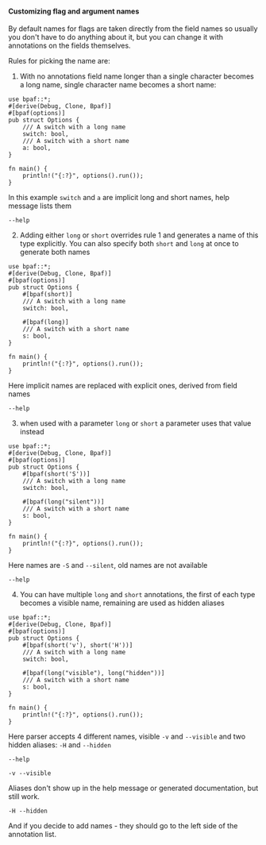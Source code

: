 #### Customizing flag and argument names

By default names for flags are taken directly from the field names so usually you don't
have to do anything about it, but you can change it with annotations on the fields themselves.

Rules for picking the name are:

1. With no annotations field name longer than a single character becomes a long name,
   single character name becomes a short name:

```rust,id:1
use bpaf::*;
#[derive(Debug, Clone, Bpaf)]
#[bpaf(options)]
pub struct Options {
    /// A switch with a long name
    switch: bool,
    /// A switch with a short name
    a: bool,
}

fn main() {
    println!("{:?}", options().run());
}
```

In this example `switch` and `a` are implicit long and short names, help message lists them

```run,id:1
--help
```

2. Adding either `long` or `short` overrides rule 1 and generates a name of this type
   explicitly. You can also specify both `short` and `long` at once to generate both names

```rust,id:2
use bpaf::*;
#[derive(Debug, Clone, Bpaf)]
#[bpaf(options)]
pub struct Options {
    #[bpaf(short)]
    /// A switch with a long name
    switch: bool,

    #[bpaf(long)]
    /// A switch with a short name
    s: bool,
}

fn main() {
    println!("{:?}", options().run());
}
```

Here implicit names are replaced with explicit ones, derived from field names

```run,id:2
--help
```

3. when used with a parameter `long` or `short` a parameter uses that value instead

```rust,id:3
use bpaf::*;
#[derive(Debug, Clone, Bpaf)]
#[bpaf(options)]
pub struct Options {
    #[bpaf(short('S'))]
    /// A switch with a long name
    switch: bool,

    #[bpaf(long("silent"))]
    /// A switch with a short name
    s: bool,
}

fn main() {
    println!("{:?}", options().run());
}
```

Here names are `-S` and `--silent`, old names are not available

```run,id:3
--help
```

4. You can have multiple `long` and `short` annotations, the first of each type becomes a
   visible name, remaining are used as hidden aliases


```rust,id:4
use bpaf::*;
#[derive(Debug, Clone, Bpaf)]
#[bpaf(options)]
pub struct Options {
    #[bpaf(short('v'), short('H'))]
    /// A switch with a long name
    switch: bool,

    #[bpaf(long("visible"), long("hidden"))]
    /// A switch with a short name
    s: bool,
}

fn main() {
    println!("{:?}", options().run());
}
```

Here parser accepts 4 different names, visible `-v` and `--visible` and two hidden aliases:
`-H` and `--hidden`

```run,id:4
--help
```

```run,id:4
-v --visible
```

Aliases don't show up in the help message or generated documentation, but still work.

```run,id:4
-H --hidden
```

And if you decide to add names - they should go to the left side of the annotation list.
